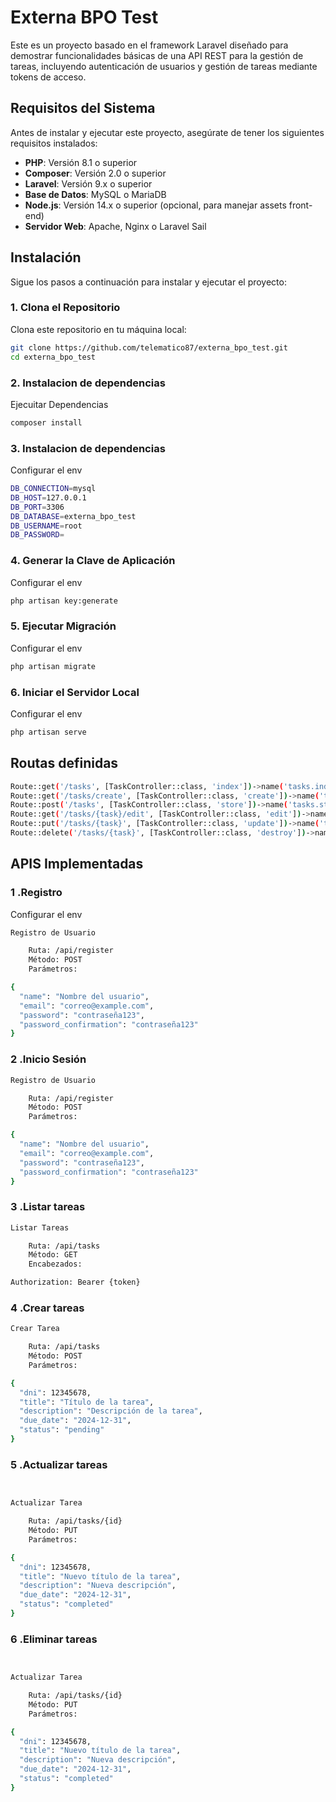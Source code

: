 
# Externa BPO Test

Este es un proyecto basado en el framework Laravel diseñado para demostrar funcionalidades básicas de una API REST para la gestión de tareas, incluyendo autenticación de usuarios y gestión de tareas mediante tokens de acceso.

## Requisitos del Sistema

Antes de instalar y ejecutar este proyecto, asegúrate de tener los siguientes requisitos instalados:

- **PHP**: Versión 8.1 o superior
- **Composer**: Versión 2.0 o superior
- **Laravel**: Versión 9.x o superior
- **Base de Datos**: MySQL o MariaDB
- **Node.js**: Versión 14.x o superior (opcional, para manejar assets front-end)
- **Servidor Web**: Apache, Nginx o Laravel Sail

## Instalación

Sigue los pasos a continuación para instalar y ejecutar el proyecto:

### 1. Clona el Repositorio

Clona este repositorio en tu máquina local:

```bash
git clone https://github.com/telematico87/externa_bpo_test.git
cd externa_bpo_test
```
### 2. Instalacion de dependencias

Ejecuitar Dependencias

```bash
composer install

```

### 3. Instalacion de dependencias

Configurar el env

```bash
DB_CONNECTION=mysql
DB_HOST=127.0.0.1
DB_PORT=3306
DB_DATABASE=externa_bpo_test
DB_USERNAME=root
DB_PASSWORD=


```

### 4. Generar la Clave de Aplicación

Configurar el env

```bash
php artisan key:generate

```

### 5. Ejecutar Migración

Configurar el env

```bash
php artisan migrate

```
### 6. Iniciar el Servidor Local

Configurar el env

```bash
php artisan serve


```
## Routas definidas
```bash
Route::get('/tasks', [TaskController::class, 'index'])->name('tasks.index'); // Listar tareas
Route::get('/tasks/create', [TaskController::class, 'create'])->name('tasks.create'); // Formulario de creación
Route::post('/tasks', [TaskController::class, 'store'])->name('tasks.store'); // Guardar tarea
Route::get('/tasks/{task}/edit', [TaskController::class, 'edit'])->name('tasks.edit'); // Formulario de edición
Route::put('/tasks/{task}', [TaskController::class, 'update'])->name('tasks.update'); // Actualizar tarea
Route::delete('/tasks/{task}', [TaskController::class, 'destroy'])->name('tasks.destroy'); // Eliminar tarea

```
## APIS Implementadas

### 1 .Registro

Configurar el env

```bash
Registro de Usuario

    Ruta: /api/register
    Método: POST
    Parámetros:

{
  "name": "Nombre del usuario",
  "email": "correo@example.com",
  "password": "contraseña123",
  "password_confirmation": "contraseña123"
}

```
### 2 .Inicio Sesión

```bash
Registro de Usuario

    Ruta: /api/register
    Método: POST
    Parámetros:

{
  "name": "Nombre del usuario",
  "email": "correo@example.com",
  "password": "contraseña123",
  "password_confirmation": "contraseña123"
}

```

### 3 .Listar tareas

```bash
Listar Tareas

    Ruta: /api/tasks
    Método: GET
    Encabezados:

Authorization: Bearer {token}

```
### 4 .Crear tareas

```bash
Crear Tarea

    Ruta: /api/tasks
    Método: POST
    Parámetros:

{
  "dni": 12345678,
  "title": "Título de la tarea",
  "description": "Descripción de la tarea",
  "due_date": "2024-12-31",
  "status": "pending"
}
```
### 5 .Actualizar tareas

```bash


Actualizar Tarea

    Ruta: /api/tasks/{id}
    Método: PUT
    Parámetros:

{
  "dni": 12345678,
  "title": "Nuevo título de la tarea",
  "description": "Nueva descripción",
  "due_date": "2024-12-31",
  "status": "completed"
}

```

### 6 .Eliminar tareas

```bash


Actualizar Tarea

    Ruta: /api/tasks/{id}
    Método: PUT
    Parámetros:

{
  "dni": 12345678,
  "title": "Nuevo título de la tarea",
  "description": "Nueva descripción",
  "due_date": "2024-12-31",
  "status": "completed"
}

```


